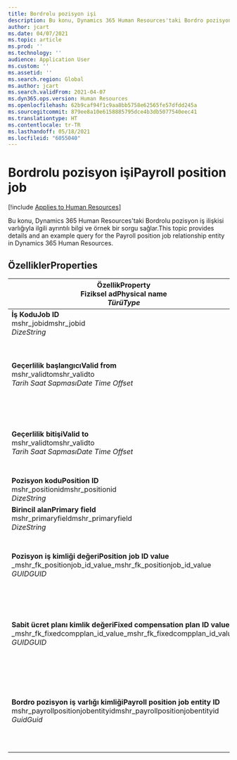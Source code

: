 ```yaml
---
title: Bordrolu pozisyon işi
description: Bu konu, Dynamics 365 Human Resources'taki Bordro pozisyon iş varlığıyla ilgili ayrıntılı bilgi ve örnek bir sorgu sağlar.
author: jcart
ms.date: 04/07/2021
ms.topic: article
ms.prod: ''
ms.technology: ''
audience: Application User
ms.custom: ''
ms.assetid: ''
ms.search.region: Global
ms.author: jcart
ms.search.validFrom: 2021-04-07
ms.dyn365.ops.version: Human Resources
ms.openlocfilehash: 62b9caf94f1c9aa8bb5758e62565fe57dfdd245a
ms.sourcegitcommit: 879ee8a10e6158885795dce4b3db5077540eec41
ms.translationtype: HT
ms.contentlocale: tr-TR
ms.lasthandoff: 05/18/2021
ms.locfileid: "6055040"
---
```

# <a name="payroll-position-job"></a><span data-ttu-id="37dfd-103">Bordrolu pozisyon işi</span><span class="sxs-lookup"><span data-stu-id="37dfd-103">Payroll position job</span></span>

[!include [Applies to Human Resources](../includes/applies-to-hr.md)]

<span data-ttu-id="37dfd-104">Bu konu, Dynamics 365 Human Resources'taki Bordrolu pozisyon iş ilişkisi varlığıyla ilgili ayrıntılı bilgi ve örnek bir sorgu sağlar.</span><span class="sxs-lookup"><span data-stu-id="37dfd-104">This topic provides details and an example query for the Payroll position job relationship entity in Dynamics 365 Human Resources.</span></span>

## <a name="properties"></a><span data-ttu-id="37dfd-105">Özellikler</span><span class="sxs-lookup"><span data-stu-id="37dfd-105">Properties</span></span>

| <span data-ttu-id="37dfd-106">Özellik</span><span class="sxs-lookup"><span data-stu-id="37dfd-106">Property</span></span><br><span data-ttu-id="37dfd-107">**Fiziksel ad**</span><span class="sxs-lookup"><span data-stu-id="37dfd-107">**Physical name**</span></span><br><span data-ttu-id="37dfd-108">**_Türü_**</span><span class="sxs-lookup"><span data-stu-id="37dfd-108">**_Type_**</span></span> | <span data-ttu-id="37dfd-109">Kullan</span><span class="sxs-lookup"><span data-stu-id="37dfd-109">Use</span></span> | <span data-ttu-id="37dfd-110">Tanım</span><span class="sxs-lookup"><span data-stu-id="37dfd-110">Description</span></span> |
| --- | --- | --- |
| <span data-ttu-id="37dfd-111">**İş Kodu**</span><span class="sxs-lookup"><span data-stu-id="37dfd-111">**Job ID**</span></span><br><span data-ttu-id="37dfd-112">mshr_jobid</span><span class="sxs-lookup"><span data-stu-id="37dfd-112">mshr_jobid</span></span><br><span data-ttu-id="37dfd-113">*Dize*</span><span class="sxs-lookup"><span data-stu-id="37dfd-113">*String*</span></span> | <span data-ttu-id="37dfd-114">Salt okunur</span><span class="sxs-lookup"><span data-stu-id="37dfd-114">Readp-only</span></span><br><span data-ttu-id="37dfd-115">Gerekli</span><span class="sxs-lookup"><span data-stu-id="37dfd-115">Required</span></span> |<span data-ttu-id="37dfd-116">İşin kimliği.</span><span class="sxs-lookup"><span data-stu-id="37dfd-116">The ID of the job.</span></span> |
| <span data-ttu-id="37dfd-117">**Geçerlilik başlangıcı**</span><span class="sxs-lookup"><span data-stu-id="37dfd-117">**Valid from**</span></span><br><span data-ttu-id="37dfd-118">mshr_validto</span><span class="sxs-lookup"><span data-stu-id="37dfd-118">mshr_validto</span></span><br><span data-ttu-id="37dfd-119">*Tarih Saat Sapması*</span><span class="sxs-lookup"><span data-stu-id="37dfd-119">*Date Time Offset*</span></span> | <span data-ttu-id="37dfd-120">Salt okunur</span><span class="sxs-lookup"><span data-stu-id="37dfd-120">Read-only</span></span> <br><span data-ttu-id="37dfd-121">Gerekli</span><span class="sxs-lookup"><span data-stu-id="37dfd-121">Required</span></span> | <span data-ttu-id="37dfd-122">Pozisyon ve iş ilişkisinin geçerlilik başlangıç tarihi.</span><span class="sxs-lookup"><span data-stu-id="37dfd-122">Date the postion and job relationship is valid from.</span></span> |
| <span data-ttu-id="37dfd-123">**Geçerlilik bitişi**</span><span class="sxs-lookup"><span data-stu-id="37dfd-123">**Valid to**</span></span><br><span data-ttu-id="37dfd-124">mshr_validto</span><span class="sxs-lookup"><span data-stu-id="37dfd-124">mshr_validto</span></span><br><span data-ttu-id="37dfd-125">*Tarih Saat Sapması*</span><span class="sxs-lookup"><span data-stu-id="37dfd-125">*Date Time Offset*</span></span> | <span data-ttu-id="37dfd-126">Salt okunur</span><span class="sxs-lookup"><span data-stu-id="37dfd-126">Read-only</span></span> <br><span data-ttu-id="37dfd-127">Gerekli</span><span class="sxs-lookup"><span data-stu-id="37dfd-127">Required</span></span> | <span data-ttu-id="37dfd-128">Pozisyon ve iş ilişkisinin geçerlilik bitiş tarihi.</span><span class="sxs-lookup"><span data-stu-id="37dfd-128">Date the position and job relationship is valid to.</span></span>  |
| <span data-ttu-id="37dfd-129">**Pozisyon kodu**</span><span class="sxs-lookup"><span data-stu-id="37dfd-129">**Position ID**</span></span><br><span data-ttu-id="37dfd-130">mshr_positionid</span><span class="sxs-lookup"><span data-stu-id="37dfd-130">mshr_positionid</span></span><br><span data-ttu-id="37dfd-131">*Dize*</span><span class="sxs-lookup"><span data-stu-id="37dfd-131">*String*</span></span> | <span data-ttu-id="37dfd-132">Salt okunur</span><span class="sxs-lookup"><span data-stu-id="37dfd-132">Read-only</span></span><br><span data-ttu-id="37dfd-133">Gerekli</span><span class="sxs-lookup"><span data-stu-id="37dfd-133">Required</span></span> | <span data-ttu-id="37dfd-134">Pozisyonun kimliği.</span><span class="sxs-lookup"><span data-stu-id="37dfd-134">The ID of the position.</span></span> |
| <span data-ttu-id="37dfd-135">**Birincil alan**</span><span class="sxs-lookup"><span data-stu-id="37dfd-135">**Primary field**</span></span><br><span data-ttu-id="37dfd-136">mshr_primaryfield</span><span class="sxs-lookup"><span data-stu-id="37dfd-136">mshr_primaryfield</span></span><br><span data-ttu-id="37dfd-137">*Dize*</span><span class="sxs-lookup"><span data-stu-id="37dfd-137">*String*</span></span> | <span data-ttu-id="37dfd-138">Gerekli</span><span class="sxs-lookup"><span data-stu-id="37dfd-138">Required</span></span><br><span data-ttu-id="37dfd-139">Sistem tarafından oluşturulan</span><span class="sxs-lookup"><span data-stu-id="37dfd-139">System generated</span></span> |  |
| <span data-ttu-id="37dfd-140">**Pozisyon iş kimliği değeri**</span><span class="sxs-lookup"><span data-stu-id="37dfd-140">**Position job ID value**</span></span><br><span data-ttu-id="37dfd-141">_mshr_fk_positionjob_id_value</span><span class="sxs-lookup"><span data-stu-id="37dfd-141">_mshr_fk_positionjob_id_value</span></span><br><span data-ttu-id="37dfd-142">*GUID*</span><span class="sxs-lookup"><span data-stu-id="37dfd-142">*GUID*</span></span> | <span data-ttu-id="37dfd-143">Salt okunur</span><span class="sxs-lookup"><span data-stu-id="37dfd-143">Read-only</span></span><br><span data-ttu-id="37dfd-144">Gerekli</span><span class="sxs-lookup"><span data-stu-id="37dfd-144">Required</span></span><br><span data-ttu-id="37dfd-145">Yabancı anahtar: mshr_payrollpositionjobentity için mshr_PayrollPositionJobEntity</span><span class="sxs-lookup"><span data-stu-id="37dfd-145">Foreign key:mshr_PayrollPositionJobEntity of the mshr_payrollpositionjobentity</span></span> |<span data-ttu-id="37dfd-146">Pozisyonla ilişkili işin kimliği.</span><span class="sxs-lookup"><span data-stu-id="37dfd-146">The ID of the job associated with the position.</span></span>|
| <span data-ttu-id="37dfd-147">**Sabit ücret planı kimlik değeri**</span><span class="sxs-lookup"><span data-stu-id="37dfd-147">**Fixed compensation plan ID value**</span></span><br><span data-ttu-id="37dfd-148">_mshr_fk_fixedcompplan_id_value</span><span class="sxs-lookup"><span data-stu-id="37dfd-148">_mshr_fk_fixedcompplan_id_value</span></span><br><span data-ttu-id="37dfd-149">*GUID*</span><span class="sxs-lookup"><span data-stu-id="37dfd-149">*GUID*</span></span> | <span data-ttu-id="37dfd-150">Salt okunur</span><span class="sxs-lookup"><span data-stu-id="37dfd-150">Read-only</span></span><br><span data-ttu-id="37dfd-151">Gerekli</span><span class="sxs-lookup"><span data-stu-id="37dfd-151">Required</span></span><br><span data-ttu-id="37dfd-152">Yabancı anahtar: mshr_payrollfixedcompensationplanentity içinmshr_FixedCompPlan_id</span><span class="sxs-lookup"><span data-stu-id="37dfd-152">Foreign key: mshr_FixedCompPlan_id of mshr_payrollfixedcompensationplanentity</span></span>  | <span data-ttu-id="37dfd-153">Pozisyonla ilişkili sabit ücret planının kimliği.</span><span class="sxs-lookup"><span data-stu-id="37dfd-153">The ID of the fixed compensation plan associated with the position.</span></span> |
| <span data-ttu-id="37dfd-154">**Bordro pozisyon iş varlığı kimliği**</span><span class="sxs-lookup"><span data-stu-id="37dfd-154">**Payroll position job entity ID**</span></span><br><span data-ttu-id="37dfd-155">mshr_payrollpositionjobentityid</span><span class="sxs-lookup"><span data-stu-id="37dfd-155">mshr_payrollpositionjobentityid</span></span><br><span data-ttu-id="37dfd-156">*Guid*</span><span class="sxs-lookup"><span data-stu-id="37dfd-156">*Guid*</span></span> | <span data-ttu-id="37dfd-157">Gerekli</span><span class="sxs-lookup"><span data-stu-id="37dfd-157">Required</span></span><br><span data-ttu-id="37dfd-158">Sistem tarafından oluşturulan.</span><span class="sxs-lookup"><span data-stu-id="37dfd-158">System generated.</span></span> | <span data-ttu-id="37dfd-159">İşi benzersiz olarak tanımlamak için sistem tarafından oluşturulan GUID değeri.</span><span class="sxs-lookup"><span data-stu-id="37dfd-159">A system-generated GUID value to uniquely identify the job.</span></span>  |

